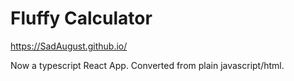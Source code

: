 # Fluffy Calculator

https://SadAugust.github.io/

Now a typescript React App. Converted from plain javascript/html.

